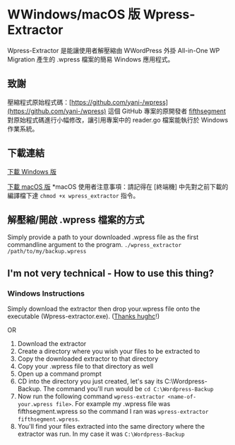 # WWindows/macOS 版 Wpress-Extractor
Wpress-Extractor 是能讓使用者解壓縮由 WWordPress 外掛 All-in-One WP Migration 產生的 .wpress 檔案的簡易 Windows 應用程式。

## 致謝
壓縮程式原始程式碼：[https://github.com/yani-/wpress](https://github.com/yani-/wpress)
這個 GitHub 專案的原開發者 [fifthsegment](https://github.com/fifthsegment) 對原始程式碼進行小幅修改，讓引用專案中的 reader.go 檔案能執行於 Windows 作業系統。

## 下載連結
[下載 Windows 版](https://github.com/fifthsegment/Wpress-Extractor/raw/master/dist/wpress-extractor.exe)

[下載 macOS 版](https://github.com/fifthsegment/Wpress-Extractor/blob/master/dist/mac/wpress_extractor?raw=true)
*macOS 使用者注意事項：請記得在 [終端機] 中先對之前下載的編譯檔下達 `chmod +x wpress_extractor` 指令。

## 解壓縮/開啟 .wpress 檔案的方式
Simply provide a path to your downloaded .wpress file as the first commandline argument to the program.
`./wpress_extractor /path/to/my/backup.wpress`

## I'm not very technical - How to use this thing?
### Windows Instructions

Simply download the extractor then drop your.wpress file onto the executable (Wpress-extractor.exe). ([Thanks hughc](https://github.com/hughc)!)


OR



1. Download the extractor 
2. Create a directory where you wish your files to be extracted to
3. Copy the downloaded extractor to that directory
4. Copy your .wpress file to that directory as well
5. Open up a command prompt
6. CD into the directory you just created, let's say its C:\Wordpress-Backup. The command you'll run would be `cd C:\Wordpress-Backup`
7. Now run the following command `wpress-extractor <name-of-your.wpress file>`. For example my .wpress file was fifthsegment.wpress so the command I ran was `wpress-extractor fifthsegment.wpress`.
8. You'll find your files extracted into the same directory where the extractor was run. In my case it was `C:\Wordpress-Backup`


